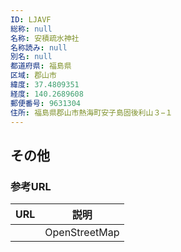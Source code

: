 ```yaml
---
ID: LJAVF
総称: null
名称: 安積疏水神社
名称読み: null
別名: null
都道府県: 福島県
区域: 郡山市
緯度: 37.4809351
経度: 140.2689608
郵便番号: 9631304
住所: 福島県郡山市熱海町安子島固後利山３−１
---
```


## その他

### 参考URL

| URL | 説明          |
| --- | ------------- |
|     | OpenStreetMap |
